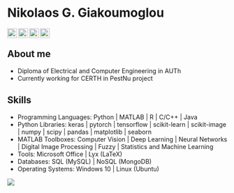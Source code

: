 # Nikolaos G. Giakoumoglou
<p align="left">
<a target="_blank" href="https://www.linkedin.com/in/nikos-g-giakoumoglou/">
  <img align="left" alt="LinkdeIN" width="22px" src="https://cdn.jsdelivr.net/npm/simple-icons@v3/icons/linkedin.svg" />
</a>
<a target="_blank" href="https://www.instagram.com/n.giakoumoglou/">
  <img align="left" alt="Instagram" width="22px" src="https://cdn.jsdelivr.net/npm/simple-icons@v3/icons/instagram.svg" />
</a>
<a target="_blank" href="mailto:ngiakoumoglou@hotmail.com">
  <img align="left" alt="Gmail" width="22px" src="https://cdn.jsdelivr.net/npm/simple-icons@v3/icons/gmail.svg" />
</a>
<a target="_blank" href="https://www.facebook.com/Nikos.Giakoumoglou98/">
  <img align="left" alt="Facebook" width="22px" src="https://cdn.jsdelivr.net/npm/simple-icons@v3/icons/facebook.svg" />
</a> </p>  
<br/>

## About me
- Diploma of Electrical and Computer Engineering in AUTh
- Currently working for CERTH in PestNu project

## Skills
- Programming Languages: Python | MATLAB | R | C/C++ | Java <br/>
- Python Libraries: keras | pytorch | tensorflow | scikit-learn | scikit-image | numpy | scipy | pandas | matplotlib | seaborn <br/>
- MATLAB Toolboxes: Computer Vision | Deep Learning | Neural Networks | Digital Image Processing | Fuzzy | Statistics and Machine Learning <br/>
- Tools: Microsoft Office | Lyx (LaTeX) <br/>
- Databases: SQL (MySQL) | NoSQL (MongoDB) <br/>
- Operating Systems: Windows 10 | Linux (Ubuntu) <br/>

<div>
<img align="rigth" src="https://github-readme-stats.vercel.app/api/top-langs/?username=giakou4&layout=compact" />
<div/>
